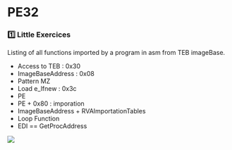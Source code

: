 # PE32

### :one: Little Exercices

Listing of all functions imported by a program in asm from TEB imageBase.

  * Access to TEB : 0x30
  * ImageBaseAddress : 0x08
  * Pattern MZ
  * Load e_lfnew : 0x3c
  * PE
  * PE + 0x80 : imporation
  * ImageBaseAddress + RVAImportationTables
  * Loop Function
  * EDI == GetProcAddress
  
<img src="https://zupimages.net/up/19/01/c75v.png">
